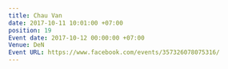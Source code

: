 ```yaml
---
title: Chau Van
date: 2017-10-11 10:01:00 +07:00
position: 19
Event date: 2017-10-12 00:00:00 +07:00
Venue: DeN
Event URL: https://www.facebook.com/events/357326078075316/
---
```


